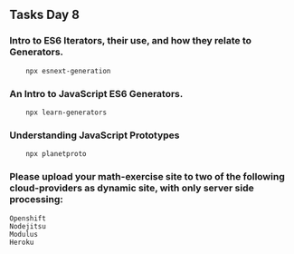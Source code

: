 ## Tasks Day 8
	
### Intro to ES6 Iterators, their use, and how they relate to Generators.

```
	npx esnext-generation
```

### An Intro to JavaScript ES6 Generators.

```
	npx learn-generators
```

### Understanding JavaScript Prototypes

```
	npx planetproto
```

### Please upload your math-exercise site to two of the following cloud-providers as dynamic site, with only server side processing:

	Openshift
	Nodejitsu
	Modulus
	Heroku

